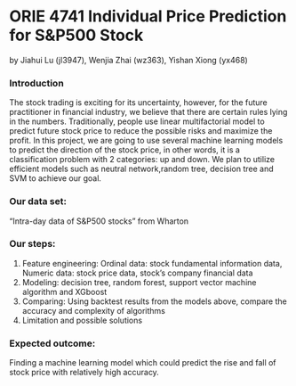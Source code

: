 # ORIE 4741 Individual Price Prediction for S&P500 Stock 
by Jiahui Lu (jl3947), Wenjia Zhai (wz363), Yishan Xiong (yx468)

### Introduction
The stock trading is exciting for its uncertainty, however, for the future practitioner in financial industry, we believe that
there are certain rules lying in the numbers. Traditionally, people use linear multifactorial model to predict future stock price
to reduce the possible risks and maximize the profit.
In this project, we are going to use several machine learning models to predict the direction of the stock price, in other
words, it is a classification problem with 2 categories: up and down. We plan to utilize efficient models such as neutral network,random tree, decision tree and SVM to achieve our goal.

### Our data set:
“Intra-day data of S&P500 stocks” from Wharton



### Our steps: 

1. Feature engineering: Ordinal data: stock fundamental information data, Numeric data: stock price data, stock’s company financial data
2. Modeling: decision tree, random forest, support vector machine algorithm and XGboost
3. Comparing: Using backtest results from the models above, compare the accuracy and complexity of algorithms 
4. Limitation and possible solutions

### Expected outcome:
Finding a machine learning model which could predict the rise and fall of stock price  with relatively high accuracy.

